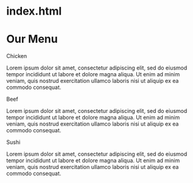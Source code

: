 # index.html
<!DOCTYPE html>
<html>
<head>
<meta charset="utf-8">
 <meta name="viewport" content="width=device-width, initial-scale=1">
 
<title>Module 2</title>
<link rel="stylesheet" href="css/style.css">
<link href="https://fonts.googleapis.com/css?family=Lato" rel="stylesheet"> 
</head>
  <body>
    <h1>Our Menu</h1>
<div class="row">
  <div class="col-lg-4 col-md-6">
	<div id="content">
	<div id="box">
		<p id="chicken">Chicken</p>
		<p>Lorem ipsum dolor sit amet, consectetur adipiscing elit, sed do eiusmod tempor incididunt ut labore et dolore magna aliqua. Ut enim ad minim veniam, quis nostrud exercitation ullamco laboris nisi ut aliquip ex ea commodo consequat.
		</p>
	</div>
  </div>
  <div class="col-lg-4 col-md-6">
	<div id="content">
	<div id="box">
		<p id="beef">Beef</p>
		<p>Lorem ipsum dolor sit amet, consectetur adipiscing elit, sed do eiusmod tempor incididunt ut labore et dolore magna aliqua. Ut enim ad minim veniam, quis nostrud exercitation ullamco laboris nisi ut aliquip ex ea commodo consequat. 
		</p>
	</div>
  </div>
  <div class="col-lg-4 col-md-12">
	<div id="content">
	<div id="box">
		<p id="sushi">Sushi</p>
		<p>Lorem ipsum dolor sit amet, consectetur adipiscing elit, sed do eiusmod tempor incididunt ut labore et dolore magna aliqua. Ut enim ad minim veniam, quis nostrud exercitation ullamco laboris nisi ut aliquip ex ea commodo consequat.
		</p>
    	</div>
  </div>
</div>
    <footer>
    </footer>
  </body>
</html>
